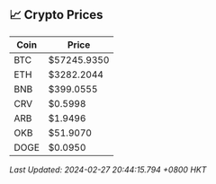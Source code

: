 ## 📈 Crypto Prices

| Coin | Price |
| ---- | ----- |
| BTC | $57245.9350 |
| ETH | $3282.2044 |
| BNB | $399.0555 |
| CRV | $0.5998 |
| ARB | $1.9496 |
| OKB | $51.9070 |
| DOGE | $0.0950 |

_Last Updated: 2024-02-27 20:44:15.794 +0800 HKT_